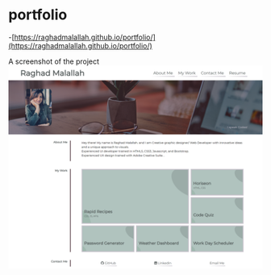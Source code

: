 # portfolio
-[https://raghadmalallah.github.io/portfolio/](https://raghadmalallah.github.io/portfolio/)

A screenshot of the project ![actual footage of the project](assets/images/_E__bootcamp_homework_portfolio_index.html.png )
